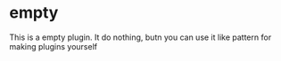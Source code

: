 # empty

This is a empty plugin. It do nothing, butn you can use it like pattern for making plugins yourself